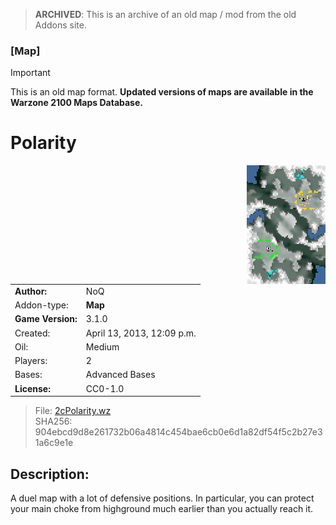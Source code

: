 > **ARCHIVED**: This is an archive of an old map / mod from the old Addons site.

### [Map]

> [!IMPORTANT]
> This is an old map format. **Updated versions of maps are available in the Warzone 2100 Maps Database.**

# Polarity

<img src="./preview.jpg" align="right" />

| | |
| - | - |
| __Author:__ | NoQ |
| Addon-type: | __Map__ |
| __Game Version:__ | 3.1.0 |
| Created: | April 13, 2013, 12:09 p.m. |
| Oil: | Medium |
| Players: | 2 |
| Bases: | Advanced Bases |
| __License:__ | CC0-1.0 |

> File: [2cPolarity.wz](https://github.com/Warzone2100/old-addons-site/raw/main/assets/127/2cPolarity.wz)  
> SHA256: 904ebcd9d8e261732b06a4814c454bae6cb0e6d1a82df54f5c2b27e31a6c9e1e

## Description:

A duel map with a lot of defensive positions. In particular, you can protect your main choke from highground much earlier than you actually reach it.

